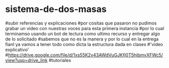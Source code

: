 # sistema-de-dos-masas
#subir referencias y explicaciones
#por cositas que pasaron no pudimos grabar un video con nuestras voces para esta primera instancia
#por lo cual terminamso usando un bot de lectura como ultimo recurso y entregar algo de lo solicitado
#sabemos que no es la manera y por lo cual en la entrega fianl ya vamos a tener todo como dicta la estructura dada en clases 
#'video explicativo'
#https://drive.google.com/file/d/1xs55K2y43AWdVuGJKfj0T5hjbmyXFWc5/view?usp=drive_link
#tutoriales